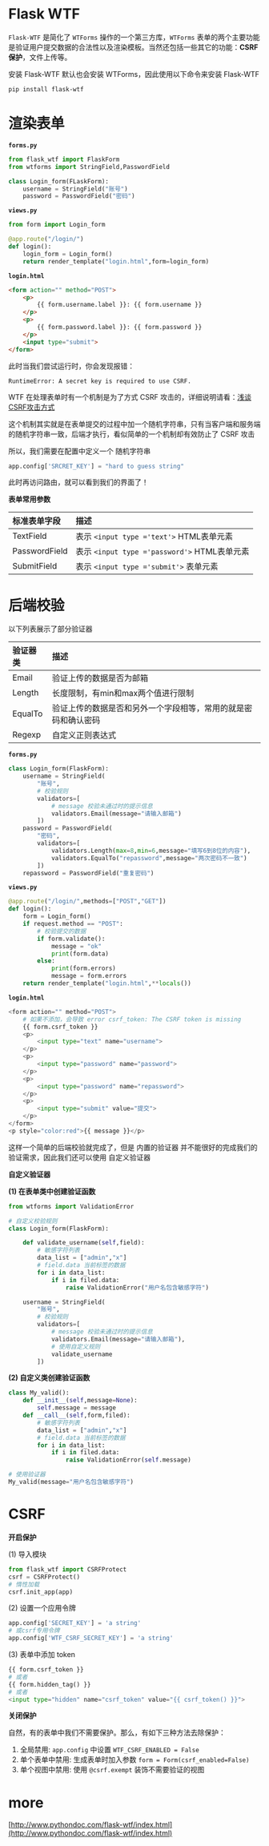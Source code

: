 # Flask WTF

`Flask-WTF` 是简化了 `WTForms` 操作的一个第三方库，`WTForms` 表单的两个主要功能是验证用户提交数据的合法性以及渲染模板。当然还包括一些其它的功能：**CSRF保护**，文件上传等。

安装 Flask-WTF 默认也会安装 WTForms，因此使用以下命令来安装 Flask-WTF

`pip install flask-wtf`

# 渲染表单

**`forms.py`**

```python
from flask_wtf import FlaskForm
from wtforms import StringField,PasswordField

class Login_form(FLaskForm):
    username = StringField("账号")
    password = PasswordField("密码")
```

**`views.py`**

```python
from form import Login_form

@app.route("/login/")
def login():
    login_form = Login_form()
    return render_template("login.html",form=login_form)
```

**`login.html`**

```html
<form action="" method="POST">
    <p>
        {{ form.username.label }}: {{ form.username }}
    </p>
    <p>
        {{ form.password.label }}: {{ form.password }}
    </p>
    <input type="submit">
</form>
```

此时当我们尝试运行时，你会发现报错：

`RuntimeError: A secret key is required to use CSRF.`

WTF 在处理表单时有一个机制是为了方式 CSRF 攻击的，详细说明请看：[浅谈CSRF攻击方式](https://www.cnblogs.com/hyddd/archive/2009/04/09/1432744.html)

这个机制其实就是在表单提交的过程中加一个随机字符串，只有当客户端和服务端的随机字符串一致，后端才执行，看似简单的一个机制却有效防止了 CSRF 攻击

所以，我们需要在配置中定义一个 随机字符串

```python
app.config['SRCRET_KEY'] = "hard to guess string"
```

此时再访问路由，就可以看到我们的界面了！

**表单常用参数**

|标准表单字段|描述|
|:---|:---|
|TextField |表示 `<input type ='text'>` HTML表单元素|
|PasswordField| 表示 `<input type ='password'>` HTML表单元素|
|SubmitField| 表示 `<input type ='submit'>` 表单元素|

# 后端校验

以下列表展示了部分验证器

|验证器类|描述|
|:---|:---|
|Email| 验证上传的数据是否为邮箱|
|Length |长度限制，有min和max两个值进行限制|
|EqualTo| 验证上传的数据是否和另外一个字段相等，常用的就是密码和确认密码|
|Regexp|自定义正则表达式|

**`forms.py`**

```python
class Login_form(FlaskForm):
    username = StringField(
        "账号",
        # 校验规则
        validators=[
            # message 校验未通过时的提示信息
            validators.Email(message="请输入邮箱")
        ])
    password = PasswordField(
        "密码",
        validators=[
            validators.Length(max=8,min=6,message="填写6到8位的内容"),
            validators.EqualTo("repassword",message="两次密码不一致")
        ])
    repassword = PasswordField("重复密码")
```

**`views.py`**

```python
@app.route("/login/",methods=["POST","GET"])
def login():
    form = Login_form()
    if request.method == "POST":
        # 校验提交的数据
        if form.validate():
            message = "ok"
            print(form.data)
        else:
            print(form.errors)
            message = form.errors
    return render_template("login.html",**locals())
```

**`login.html`**

```python
<form action="" method="POST">
    # 如果不添加，会导致 error csrf_token: The CSRF token is missing
    {{ form.csrf_token }}
    <p>
        <input type="text" name="username">
    </p>
    <p>
        <input type="password" name="password">
    </p>
    <p>
        <input type="password" name="repassword">
    </p>
    <p>
        <input type="submit" value="提交">
    </p>
</form>
<p style="color:red">{{ message }}</p>
```

这样一个简单的后端校验就完成了，但是 内置的验证器 并不能很好的完成我们的验证需求，因此我们还可以使用 自定义验证器

**自定义验证器**

**(1) 在表单类中创建验证函数**

```python
from wtforms import ValidationError

# 自定义校验规则
class Login_form(FlaskForm):

    def validate_username(self,field):
        # 敏感字符列表
        data_list = ["admin","x"]
        # field.data 当前标签的数据
        for i in data_list:
            if i in filed.data:
                raise ValidationError("用户名包含敏感字符")

    username = StringField(
        "账号",
        # 校验规则
        validators=[
            # message 校验未通过时的提示信息
            validators.Email(message="请输入邮箱"),
            # 使用自定义规则
            validate_username
        ])
```

**(2) 自定义类创建验证函数**

```python
class My_valid():
    def __init__(self,message=None):
        self.message = message
    def __call__(self,form,filed):
        # 敏感字符列表
        data_list = ["admin","x"]
        # field.data 当前标签的数据
        for i in data_list:
            if i in filed.data:
                raise ValidationError(self.message)

# 使用验证器
My_valid(message="用户名包含敏感字符")
```

# CSRF

**开启保护**

(1) 导入模块

```python
from flask_wtf import CSRFProtect
csrf = CSRFProtect()
# 惰性加载
csrf.init_app(app)
```

(2) 设置一个应用令牌

```python
app.config['SECRET_KEY'] = 'a string'
# 或csrf专用令牌
app.config['WTF_CSRF_SECRET_KEY'] = 'a string'
```

(3) 表单中添加 token

```python
{{ form.csrf_token }}
# 或者
{{ form.hidden_tag() }}
# 或者
<input type="hidden" name="csrf_token" value="{{ csrf_token() }}">
```

**关闭保护**

自然，有的表单中我们不需要保护。那么，有如下三种方法去除保护：

1. 全局禁用: `app.config` 中设置 `WTF_CSRF_ENABLED = False`
2. 单个表单中禁用: 生成表单时加入参数 `form = Form(csrf_enabled=False)`
3. 单个视图中禁用: 使用 `@csrf.exempt` 装饰不需要验证的视图

# more

[http://www.pythondoc.com/flask-wtf/index.html](http://www.pythondoc.com/flask-wtf/index.html)









